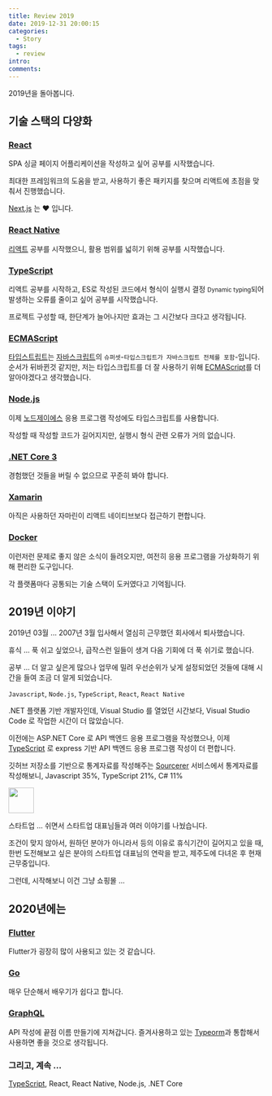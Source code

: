```yaml
---
title: Review 2019
date: 2019-12-31 20:00:15
categories:
  - Story
tags:
  - review
intro:
comments:
---
```


2019년을 돌아봅니다.

## 기술 스택의 다양화

### [React](https://ko.reactjs.org/)

SPA 싱글 페이지 어플리케이션을 작성하고 싶어 공부를 시작했습니다.

최대한 프레임워크의 도움을 받고, 사용하기 좋은 패키지를 찾으며 리액트에 초점을 맞춰서 진행했습니다.

[Next.js](https://nextjs.org/) 는 ❤️ 입니다.

### [React Native](https://facebook.github.io/react-native/)

[리액트](https://ko.reactjs.org/) 공부를 시작했으니, 활용 범위를 넓히기 위해 공부를 시작했습니다.

### [TypeScript](https://www.typescriptlang.org/)

리액트 공부를 시작하고, ES로 작성된 코드에서 형식이 실행시 결정 <small>Dynamic typing</small>되어 발생하는 오류를 줄이고 싶어 공부를 시작했습니다.

프로젝트 구성할 때, 한단계가 늘어나지만 효과는 그 시간보다 크다고 생각됩니다.

### [ECMAScript](http://www.ecma-international.org/)

[타입스트립트](https://www.typescriptlang.org/)는 [자바스크립트](https://developer.mozilla.org/ko/docs/Web/JavaScript)의 `슈퍼셋`-`타입스크립트가 자바스크립트 전체를 포함`-입니다.
순서가 뒤바뀐것 같지만, 저는 타입스크립트를 더 잘 사용하기 위해 [ECMAScript](http://www.ecma-international.org/)를 더 알아야겠다고 생각했습니다.

### [Node.js](https://nodejs.org/)

이제 [노드제이에스](https://nodejs.org/) 응용 프로그램 작성에도 타입스크립트를 사용합니다.

작성할 때 작성할 코드가 길어지지만, 실행시 형식 관련 오류가 거의 없습니다.

### [.NET Core 3](https://docs.microsoft.com/ko-kr/dotnet/core/)

경험했던 것들을 버릴 수 없으므로 꾸준히 봐야 합니다.

### [Xamarin](https://dotnet.microsoft.com/apps/xamarin)

아직은 사용하던 자마린이 리액트 네이티브보다 접근하기 편합니다.

### [Docker](https://www.docker.com/)

이런저런 문제로 좋지 않은 소식이 들려오지만, 여전히 응용 프로그램을 가상화하기 위해 편리한 도구입니다.

각 플랫폼마다 공통되는 기술 스택이 도커였다고 기억됩니다.

## 2019년 이야기

2019년 03월 ... 2007년 3월 입사해서 열심히 근무했던 회사에서 퇴사했습니다.

휴식 ... 푹 쉬고 싶었으나, 급작스런 일들이 생겨 다음 기회에 더 푹 쉬기로 했습니다.

공부 ... 더 알고 싶은게 많으나 업무에 밀려 우선순위가 낮게 설정되었던 것들에 대해 시간을 들여 조금 더 알게 되었습니다.

`Javascript`, `Node.js`, `TypeScript`, `React`, `React Native`

.NET 플랫폼 기반 개발자인데, Visual Studio 를 열었던 시간보다, Visual Studio Code 로 작업한 시간이 더 많았습니다.

이전에는 ASP.NET Core 로 API 백엔드 응용 프로그램을 작성했으나, 이제 [TypeScript](https://www.typescriptlang.org/) 로 express 기반 API 백엔드 응용 프로그램 작성이 더 편합니다.

깃허브 저장소를 기반으로 통계자료를 작성해주는 [Sourcerer](https://sourcerer.io/bbonkr) 서비스에서 통계자료를 작성해보니, Javascript 35%, TypeScript 21%, C# 11%

<a href="https://sourcerer.io/bbonkr"><img src="https://avatars0.githubusercontent.com/u/3590545?v=4" height="50px" width="50px" alt=""/></a>

스타트업 ... 쉬면서 스타트업 대표님들과 여러 이야기를 나눴습니다.

조건이 맞지 않아서, 원하던 분야가 아니라서 등의 이유로 휴식기간이 길어지고 있을 때, 한번 도전해보고 싶은 분야의 스타트업 대표님의 연락을 받고, 제주도에 다녀온 후 현재 근무중입니다.

그런데, 시작해보니 이건 그냥 쇼핑몰 ...

## 2020년에는

### [Flutter](https://flutter.dev/)

Flutter가 굉장히 많이 사용되고 있는 것 같습니다.

### [Go](https://golang.org/)

매우 단순해서 배우기가 쉽다고 합니다.

### [GraphQL](https://graphql.org/learn/)

API 작성에 끝점 이름 만들기에 지쳐갑니다.
즐겨사용하고 있는 [Typeorm](https://typeorm.io/)과 통합해서 사용하면 좋을 것으로 생각됩니다.

### 그리고, 계속 ...

[TypeScript](https://www.typescriptlang.org/), React, React Native, Node.js, .NET Core
